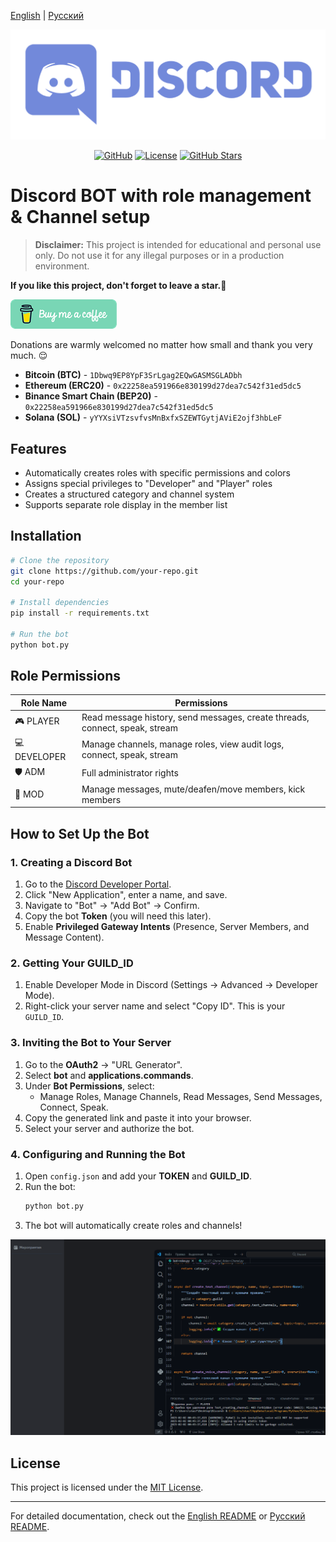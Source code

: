 [English](/README.md) | [Русский](/README.ru_RU.md)

<p align="center">
  <picture>
    <source media="(prefers-color-scheme: dark)" srcset="./media/logo-light.png">
    <img alt="Project Logo" src="./media/logo-light.png">
  </picture>
</p>

<div align="center">

[![GitHub](https://img.shields.io/badge/GitHub-blue?style=flat&logo=github)](https://github.com/AnikBeris)
[![License](https://img.shields.io/badge/License-purple?style=flat&logo=github)](https://github.com/AnikBeris/AutoRoleChannelBot/blob/main/LICENSE)
[![GitHub Stars](https://img.shields.io/github/stars/your-repo?style=flat&logo=github&label=Звёзды&color=orange)](https://github.com/AnikBeris)

</div>

# Discord BOT with role management & Channel setup

> **Disclaimer:** This project is intended for educational and personal use only. Do not use it for any illegal purposes or in a production environment.

**If you like this project, don't forget to leave a star.**:star2:

<p align="left">
  <a href="https://pay.cloudtips.ru/p/7249ba98" target="_blank">
    <img src="./media/buymeacoffe.png" alt="Image">
  </a>
</p>

Donations are warmly welcomed no matter how small and thank you very much. 😌

- **Bitcoin (BTC)** - `1Dbwq9EP8YpF3SrLgag2EQwGASMSGLADbh`
- **Ethereum (ERC20)** - `0x22258ea591966e830199d27dea7c542f31ed5dc5`
- **Binance Smart Chain (BEP20)** - `0x22258ea591966e830199d27dea7c542f31ed5dc5`
- **Solana (SOL)** - `yYYXsiVTzsvfvsMnBxfxSZEWTGytjAViE2ojf3hbLeF`




## Features
- Automatically creates roles with specific permissions and colors
- Assigns special privileges to "Developer" and "Player" roles
- Creates a structured category and channel system
- Supports separate role display in the member list

## Installation

```bash
# Clone the repository
git clone https://github.com/your-repo.git
cd your-repo

# Install dependencies
pip install -r requirements.txt

# Run the bot
python bot.py
```

## Role Permissions

| Role Name    | Permissions |
|-------------|-------------|
| 🎮 PLAYER   | Read message history, send messages, create threads, connect, speak, stream |
| 💻 DEVELOPER | Manage channels, manage roles, view audit logs, connect, speak, stream |
| 🛡 ADM      | Full administrator rights |
| 🔨 MOD      | Manage messages, mute/deafen/move members, kick members |

## How to Set Up the Bot

### 1. Creating a Discord Bot
1. Go to the [Discord Developer Portal](https://discord.com/developers/applications).
2. Click "New Application", enter a name, and save.
3. Navigate to "Bot" -> "Add Bot" -> Confirm.
4. Copy the bot **Token** (you will need this later).
5. Enable **Privileged Gateway Intents** (Presence, Server Members, and Message Content).

### 2. Getting Your GUILD_ID
1. Enable Developer Mode in Discord (Settings -> Advanced -> Developer Mode).
2. Right-click your server name and select "Copy ID". This is your `GUILD_ID`.

### 3. Inviting the Bot to Your Server
1. Go to the **OAuth2** -> "URL Generator".
2. Select **bot** and **applications.commands**.
3. Under **Bot Permissions**, select:
   - Manage Roles, Manage Channels, Read Messages, Send Messages, Connect, Speak.
4. Copy the generated link and paste it into your browser.
5. Select your server and authorize the bot.

### 4. Configuring and Running the Bot
1. Open `config.json` and add your **TOKEN** and **GUILD_ID**.
2. Run the bot:
   ```bash
   python bot.py
   ```
3. The bot will automatically create roles and channels!

<p align="center">
  <picture>
    <source media="(prefers-color-scheme: dark)" srcset="./media/04-info-channel-ADD.gif">
    <img alt="Project Logo" src="./media/04-info-channel-ADD.gif">
  </picture>
</p>



## License
This project is licensed under the [MIT License](https://github.com/your-repo/blob/main/LICENSE).

---

For detailed documentation, check out the [English README](/README.md) or [Русский README](/README.ru_RU.md).

